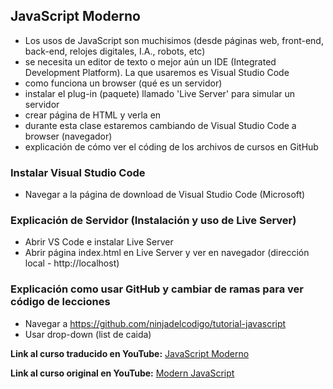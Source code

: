 ## JavaScript Moderno

* Los usos de JavaScript son muchisimos (desde páginas web, front-end, back-end, relojes digitales, I.A., robots, etc)
* se necesita un editor de texto o mejor aún un IDE (Integrated Development Platform).  La que usaremos es Visual Studio Code
* como funciona un browser (qué es un servidor)
* instalar el plug-in (paquete) llamado 'Live Server' para simular un servidor
* crear página de HTML y verla en 
* durante esta clase estaremos cambiando de Visual Studio Code a browser (navegador)
* explicación de cómo ver el códing de los archivos de cursos en GitHub


### Instalar Visual Studio Code
* Navegar a la página de download de Visual Studio Code (Microsoft)

### Explicación de Servidor (Instalación y uso de Live Server)
* Abrir VS Code e instalar Live Server
* Abrir página index.html en Live Server y ver en navegador (dirección local - http://localhost)

### Explicación como usar GitHub y cambiar de ramas para ver código de lecciones
* Navegar a https://github.com/ninjadelcodigo/tutorial-javascript
* Usar drop-down (list de caida)


**Link al curso traducido en YouTube:** [JavaScript Moderno](https://www.youtube.com/channel/UCuSHTq2yiCY5QBNoEXv8JpA/)

**Link al curso original en YouTube:** [Modern JavaScript](https://www.youtube.com/playlist?list=PL4cUxeGkcC9haFPT7J25Q9GRB_ZkFrQAc)
